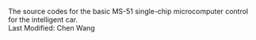 The source codes for the basic MS-51 single-chip microcomputer control for the intelligent car. <br />
Last Modified: Chen Wang
